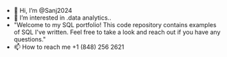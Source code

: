 - 👋 Hi, I’m @Sanj2024
- 👀 I’m interested in .data analytics..
-  "Welcome to my SQL portfolio! This code repository contains examples of SQL I've written. Feel free to take a look and reach out if you have any questions."
- 📫 How to reach me +1 (848) 256 2621

<!---
Sanj2024/Sanj2024 is a ✨ special ✨ repository because its `README.md` (this file) appears on your GitHub profile.
You can click the Preview link to take a look at your changes.
--->
